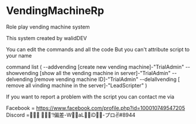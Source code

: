 # VendingMachineRp
Role play vending machine system

This system created by walidDEV

You can edit the commands and all the code
But you can't attribute script to your name

command list (
--addvending [create new vending machine]-"TrialAdmin"
--showvending [show all the vending machine in server]-"TrialAdmin"
--delvending [remove vending machine ID]-"TrialAdmin"
--delallvending [ remove all vinding machine in the server]-"LeadScripter"
)


If you want to report a problem with the script you can contact me via

Facebook = https://www.facebook.com/profile.php?id=100010749547205
Discord = ُُُ‘ًًً!偏差-WٌٌaLٌٌiD-ُُプロ✌#8944
